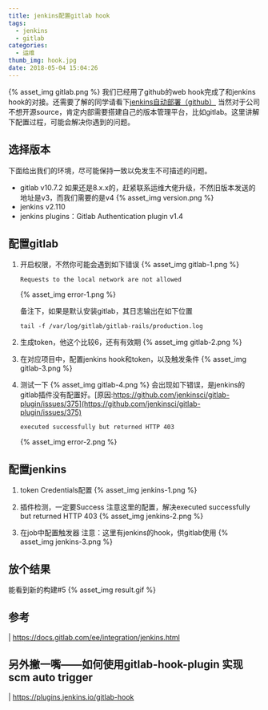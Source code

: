 ```yaml
---
title: jenkins配置gitlab hook
tags:
  - jenkins
  - gitlab
categories:
  - 运维
thumb_img: hook.jpg
date: 2018-05-04 15:04:26
---
```



{% asset_img gitlab.png %}
我们已经用了github的web hook完成了和jenkins hook的对接。还需要了解的同学请看下[jenkins自动部署（github）](/2018/04/27/jenkins-auto-deploy/)
当然对于公司不想开源source，肯定内部需要搭建自己的版本管理平台，比如gitlab。这里讲解下配置过程，可能会解决你遇到的问题。

## 选择版本
下面给出我们的环境，尽可能保持一致以免发生不可描述的问题。
- gitlab v10.7.2
    如果还是8.x.x的，赶紧联系运维大佬升级，不然旧版本发送的地址是v3，而我们需要的是v4
    {% asset_img version.png %}
- jenkins v2.110
- jenkins plugins：Gitlab Authentication plugin v1.4

## 配置gitlab
1. 开启权限，不然你可能会遇到如下错误
    {% asset_img gitlab-1.png %}
    ````
    Requests to the local network are not allowed
    ````
    {% asset_img error-1.png %}

    备注下，如果是默认安装gitlab，其日志输出在如下位置
    ````
    tail -f /var/log/gitlab/gitlab-rails/production.log
    ````
2. 生成token，他这个比较6，还有有效期
    {% asset_img gitlab-2.png %}

3. 在对应项目中，配置jenkins hook和token，以及触发条件
    {% asset_img gitlab-3.png %}

4. 测试一下
    {% asset_img gitlab-4.png %}
    会出现如下错误，是jenkins的gitlab插件没有配置好。[原因:https://github.com/jenkinsci/gitlab-plugin/issues/375](https://github.com/jenkinsci/gitlab-plugin/issues/375)
    ````
    executed successfully but returned HTTP 403
    ````
    {% asset_img error-2.png %}

## 配置jenkins
1. token Credentials配置
    {% asset_img jenkins-1.png %}

2. 插件检测，一定要Success
    注意这里的配置，解决executed successfully but returned HTTP 403
    {% asset_img jenkins-2.png %}

3. 在job中配置触发器
    注意：这里有jenkins的hook，供gitlab使用
    {% asset_img jenkins-3.png %}
    
## 放个结果
能看到新的构建#5
{% asset_img result.gif %}

## 参考
| https://docs.gitlab.com/ee/integration/jenkins.html

## 另外撇一嘴——如何使用gitlab-hook-plugin 实现scm auto trigger
| https://plugins.jenkins.io/gitlab-hook